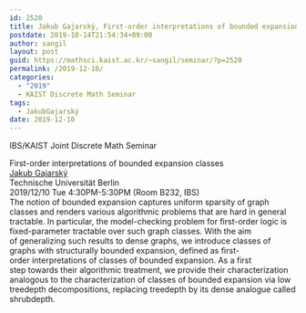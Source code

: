 ```yaml
---
id: 2520
title: Jakub Gajarský, First-order interpretations of bounded expansion classes
postdate: 2019-10-14T21:54:34+09:00
author: sangil
layout: post
guid: https://mathsci.kaist.ac.kr/~sangil/seminar/?p=2520
permalink: /2019-12-10/
categories:
  - "2019"
  - KAIST Discrete Math Seminar
tags:
  - JakubGajarský
date: 2019-12-10
---
```

IBS/KAIST Joint Discrete Math Seminar

<div class="talk">
  First-order interpretations of bounded expansion classes
</div>

<div class="speaker">
  <a href="">Jakub Gajarský</a><br /> Technische Universität Berlin
</div>

<div class="date">
  2019/12/10 Tue 4:30PM-5:30PM (Room B232, IBS)
</div>

<div class="abstract">
  The notion of bounded expansion captures uniform sparsity of graph classes and renders various algorithmic problems that are hard in general tractable. In particular, the model-checking problem for first-order logic is fixed-parameter tractable over such graph classes. With the aim of generalizing such results to dense graphs, we introduce classes of graphs with structurally bounded expansion, defined as first-order interpretations of classes of bounded expansion. As a first step towards their algorithmic treatment, we provide their characterization analogous to the characterization of classes of bounded expansion via low treedepth decompositions, replacing treedepth by its dense analogue called shrubdepth.
</div>